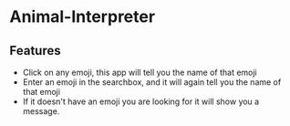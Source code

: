 # Animal-Interpreter

## Features

- Click on any emoji, this app will tell you the name of that emoji
- Enter an emoji in the searchbox, and it will again tell you the name of that emoji
- If it doesn't have an emoji you are looking for it will show you a message.

